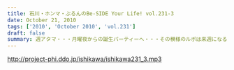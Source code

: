 ```yaml
---
title: 石川・ホンマ・ぶるんのBe-SIDE Your Life! vol.231-3
date: October 21, 2010
tags: ['2010', 'October 2010', 'vol.231']
draft: false
summary: 週アタマ・・・月曜夜からの誕生パーティーへ・・・その模様のルポは来週になるのかならないのか！？ぶるんさんの「１５時間夜行バス」は実現なるのか！？NAMAE
---
```


http://project-phi.ddo.jp/ishikawa/ishikawa231_3.mp3